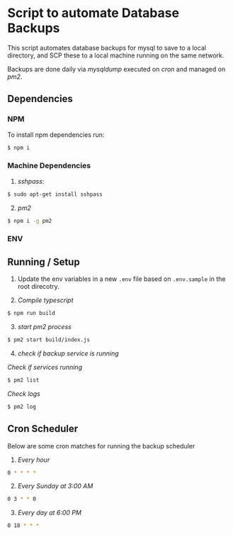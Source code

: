 # Script to automate Database Backups

This script automates database backups for mysql to save to a local directory, and SCP these to a local machine running on the same network.

Backups are done daily via *mysqldump* executed on *cron* and managed on *pm2*.

## Dependencies

### NPM

To install npm dependencies run:

```bash
$ npm i
```

### Machine Dependencies

1. *sshpass*:

```bash
$ sudo apt-get install sshpass
```

2. *pm2*

```bash
$ npm i -g pm2
```

### ENV

## Running / Setup

1. Update the env variables in a new `.env` file based on `.env.sample` in the root direcotry.

2. *Compile typescript*

```bash
$ npm run build
```

3. *start pm2 process*

```bash
$ pm2 start build/index.js
```

4. *check if backup service is running*

_Check if services running_

```bash
$ pm2 list
```

_Check logs_

```bash
$ pm2 log
```

## Cron Scheduler

Below are some cron matches for running the backup scheduler

1. *Every hour*

```bash
0 * * * *
```

2. *Every Sunday at 3:00 AM*

```bash
0 3 * * 0
```

3. *Every day at 6:00 PM*

```bash
0 18 * * *
```
